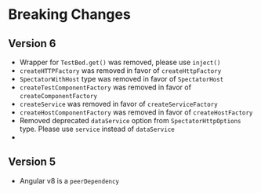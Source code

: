 # Breaking Changes

## Version 6
- Wrapper for `TestBed.get()` was removed, please use `inject()`
- `createHTTPFactory` was removed in favor of `createHttpFactory`
- `SpectatorWithHost` type was removed in favor of `SpectatorHost`
- `createTestComponentFactory` was removed in favor of `createComponentFactory`
- `createService` was removed in favor of `createServiceFactory`
- `createHostComponentFactory` was removed in favor of `createHostFactory`
- Removed deprecated `dataService` option from `SpectatorHttpOptions` type. Please use `service` instead of `dataService`
- 

## Version 5
- Angular v8 is a `peerDependency`
